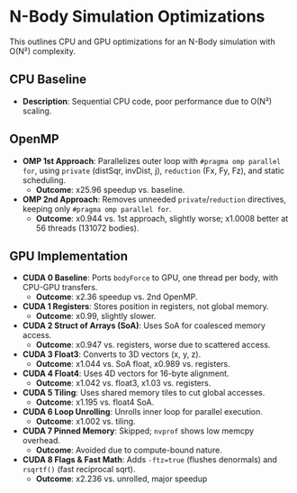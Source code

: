 # N-Body Simulation Optimizations

This outlines CPU and GPU optimizations for an N-Body simulation with O(N²) complexity.

## CPU Baseline
- **Description**: Sequential CPU code, poor performance due to O(N²) scaling.

## OpenMP
- **OMP 1st Approach**: Parallelizes outer loop with `#pragma omp parallel for`, using `private` (distSqr, invDist, j), `reduction` (Fx, Fy, Fz), and static scheduling.
  - **Outcome**: x25.96 speedup vs. baseline.
- **OMP 2nd Approach**: Removes unneeded `private`/`reduction` directives, keeping only `#pragma omp parallel for`.
  - **Outcome**: x0.944 vs. 1st approach, slightly worse; x1.0008 better at 56 threads (131072 bodies).

## GPU Implementation
- **CUDA 0 Baseline**: Ports `bodyForce` to GPU, one thread per body, with CPU-GPU transfers.
  - **Outcome**: x2.36 speedup vs. 2nd OpenMP.
- **CUDA 1 Registers**: Stores position in registers, not global memory.
  - **Outcome**: x0.99, slightly slower.
- **CUDA 2 Struct of Arrays (SoA)**: Uses SoA for coalesced memory access.
  - **Outcome**: x0.947 vs. registers, worse due to scattered access.
- **CUDA 3 Float3**: Converts to 3D vectors (x, y, z).
  - **Outcome**: x1.044 vs. SoA float, x0.989 vs. registers.
- **CUDA 4 Float4**: Uses 4D vectors for 16-byte alignment.
  - **Outcome**: x1.042 vs. float3, x1.03 vs. registers.
- **CUDA 5 Tiling**: Uses shared memory tiles to cut global accesses.
  - **Outcome**: x1.195 vs. float4 SoA.
- **CUDA 6 Loop Unrolling**: Unrolls inner loop for parallel execution.
  - **Outcome**: x1.002 vs. tiling.
- **CUDA 7 Pinned Memory**: Skipped; `nvprof` shows low memcpy overhead.
  - **Outcome**: Avoided due to compute-bound nature.
- **CUDA 8 Flags & Fast Math**: Adds `-ftz=true` (flushes denormals) and `rsqrtf()` (fast reciprocal sqrt).
  - **Outcome**: x2.236 vs. unrolled, major speedup
